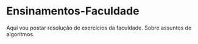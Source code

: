 # Ensinamentos-Faculdade
Aqui vou postar resolução de exercícios da faculdade. Sobre assuntos de algoritmos.
